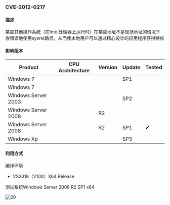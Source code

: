 ### CVE-2012-0217

#### 描述

某些其他操作系统（在Intel处理器上运行时）在某些地址不是规范地址的情况下会错误地使用sysret路径，从而使本地用户可以通过精心设计的应用程序获得特权

#### 影响版本

| Product             | CPU Architecture | Version | Update | Tested             |
| ------------------- | ---------------- | ------- | ------ | ------------------ |
| Windows 7           |                  |         | SP1    |                    |
| Windows 7           |                  |         |        |                    |
| Windows Server 2003 |                  |         | SP2    |                    |
| Windows Server 2008 |                  | R2      |        |                    |
| Windows Server 2008 |                  | R2      | SP1    | &#10004; |
| Windows Xp          |                  |         | SP3    |                    |

#### 利用方式

编译环境

- VS2019（V100）X64 Release

测试系统Windows Server 2008 R2 SP1 x64

![20](https://raw.github.com/Ascotbe/Random-img/master/Kernelhub/CVE-2012-0217_win2008_x64.gif)

